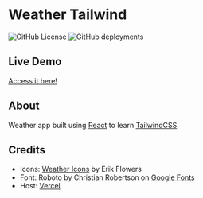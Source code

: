 # Weather Tailwind

![GitHub License](https://img.shields.io/github/license/ednanf/Weather-Tailwind)
![GitHub deployments](https://img.shields.io/github/deployments/ednanf/Weather-Tailwind/Production?label=deployment%20status)

## Live Demo

[Access it here!](https://ednanf-tailwind.vercel.app/)

## About

Weather app built using [React](https://react.dev/) to learn [TailwindCSS](https://tailwindcss.com/).

## Credits

- Icons: [Weather Icons](https://erikflowers.github.io/weather-icons/) by Erik Flowers
- Font: Roboto by Christian Robertson on [Google Fonts](https://fonts.google.com/specimen/Roboto)
- Host: [Vercel](https://vercel.com/)
